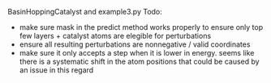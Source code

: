 BasinHoppingCatalyst and example3.py Todo:
- make sure mask in the predict method works properly to ensure only top few layers + catalyst atoms are elegible for perturbations
- ensure all resulting perturbations are nonnegative / valid coordinates
- make sure it only accepts a step when it is lower in energy. seems like there is a systematic shift in the atom positions that could be caused by an issue in this regard